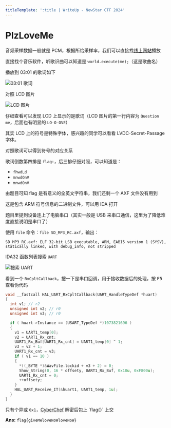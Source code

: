 ```yaml
---
titleTemplate: ':title | WriteUp - NewStar CTF 2024'
---
```

<script setup>
import Container from '@/components/docs/Container.vue'
</script>

# PlzLoveMe

音频采样数据一般就是 PCM，根据所给采样率，我们可以直接找[线上网站](https://pcm.stanwind.com/)播放

直接找个音乐软件，听歌识曲可以知道是 `world.execute(me);`<span data-desc>（这是歌曲名）</span>

播放到 03:01 的歌词如下

![03:01 歌词](/assets/images/wp/2024/week5/plzloveme_1.png)

对照 LCD 图片

![LCD 图片](/assets/images/wp/2024/week5/plzloveme_2.png)

仔细查看可以发现 LCD 上显示的是歌词<span data-desc>（LCD 图片的第一行内容为 `Question me`，后面也有明显的 `LO-O-OVE`）</span>

<Container type='tip'>

其实 LCD 上的符号是特殊字体，感兴趣的同学可以看看 LVDC-Secret-Passage 字体。
</Container>

对照歌词可以得到符号的对应关系

歌词倒数第四排是 `flag:`，后三排仔细对照，可以知道是：

- `fhwdLd`
- `mnwdOnV`
- `mnwdOnV`

由题目可知 flag 是有意义的全英文字符串，我们还剩一个 AXF 文件没有用到

这是包含 ARM 符号信息的二进制文件，可以用 IDA 打开

题目里提到设备连上了电脑串口<span data-desc>（其实一般是 USB 来串口通信，这里为了降低难度直接说明是串口了）</span>

使用 `file` 命令：`file SD_MP3_RC.axf`，输出：

```plaintext
SD_MP3_RC.axf: ELF 32-bit LSB executable, ARM, EABI5 version 1 (SYSV), statically linked, with debug_info, not stripped
```

IDA32 函数列表搜索 `UART`

![搜索 UART](/assets/images/wp/2024/week5/PlzLoveMe_3.png)

看到一个 `RxCpltCallback`，搜一下是串口回调，用于接收数据后的处理，按 <kbd>F5</kbd> 查看伪代码

```c
void __fastcall HAL_UART_RxCpltCallback(UART_HandleTypeDef *huart)
{
  int v1; // r2
  unsigned int v2; // r0
  unsigned int v3; // r0

  if ( huart->Instance == (USART_TypeDef *)1073821696 )
  {
    v1 = UART1_temp[0];
    v2 = UART1_Rx_cnt;
    UART1_Rx_Buf[UART1_Rx_cnt] = UART1_temp[0] ^ 1;
    v3 = v2 + 1;
    UART1_Rx_cnt = v3;
    if ( v1 == 10 )
    {
      *((_BYTE *)&WavFile.lockid + v3 + 2) = 0;
      Show_String(0, 16 * offsety, UART1_Rx_Buf, 0x10u, 0xF800u);
      UART1_Rx_cnt = 0;
      ++offsety;
    }
    HAL_UART_Receive_IT(&huart1, UART1_temp, 1u);
  }
}
```

只有个异或 `0x1`，[CyberChef](https://gchq.github.io/CyberChef/#recipe=XOR(%7B'option':'Hex','string':'01'%7D,'Standard',false)&input=Zmh3ZExkbW53ZE9uVm1ud2RPblY) 解密后包上 `flag{}` 上交

**Ans:** `flag{giveMeloveNoWloveNoW}`
